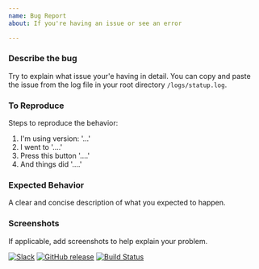 ```yaml
---
name: Bug Report
about: If you're having an issue or see an error

---
```


### Describe the bug
Try to explain what issue your'e having in detail. You can copy and paste the issue from the log file in your root directory `/logs/statup.log`.

### To Reproduce
Steps to reproduce the behavior:
1. I'm using version: '...'
2. I went to '....'
3. Press this button '....'
4. And things did '....'

### Expected Behavior
A clear and concise description of what you expected to happen.

### Screenshots
If applicable, add screenshots to help explain your problem.

[![Slack](https://slack.statping.com/badge.svg)](https://slack.statping.com/) [![GitHub release](https://img.shields.io/github/release/statping/statping.svg)](https://github.com/statping/statping/releases/latest) [![Build Status](https://travis-ci.com/statping/statping.svg?branch=master)](https://travis-ci.com/hunterlong/statping)
